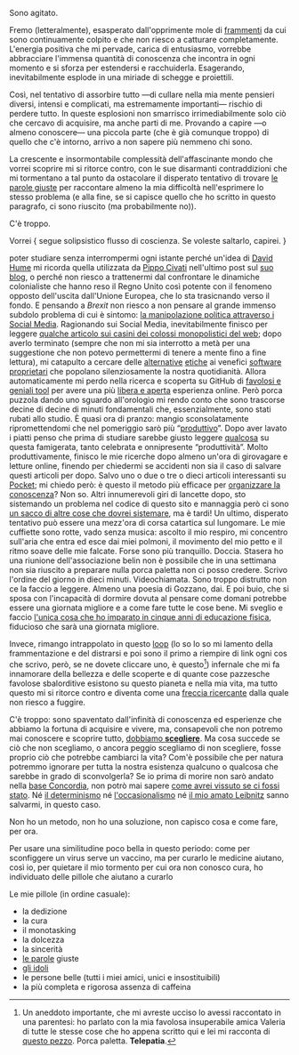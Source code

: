 ---
---
Sono agitato.

Fremo (letteralmente), esasperato dall'opprimente mole di [frammenti](/frammenti) da cui sono continuamente colpito e che non riesco a catturare completamente. L'energia positiva che mi pervade, carica di entusiasmo, vorrebbe abbracciare l'immensa quantità di conoscenza che incontra in ogni momento e si sforza per estendersi e racchuiderla. Esagerando, inevitabilmente esplode in una miriade di schegge e proiettili.

Così, nel tentativo di assorbire tutto —di cullare nella mia mente pensieri diversi, intensi e complicati, ma estremamente importanti— rischio di perdere tutto. In queste esplosioni non smarrisco irrimediabilmente solo ciò che cercavo di acquisire, ma anche parti di me. Provando a capire —o almeno conoscere— una piccola parte (che è già comunque troppo) di quello che c'è intorno, arrivo a non sapere più nemmeno chi sono.

La crescente e insormontabile complessità dell'affascinante mondo che vorrei scoprire mi si ritorce contro, con le sue disarmanti contraddizioni che mi tormentano a tal punto da ostacolare il disperato tentativo di trovare [le parole giuste](/sono-innamorato) per raccontare almeno la mia difficoltà nell'esprimere lo stesso problema (e alla fine, se si capisce quello che ho scritto in questo paragrafo, ci sono riuscito (ma probabilmente no)).

C'è troppo.

Vorrei { segue solipsistico flusso di coscienza. Se voleste saltarlo, capirei. }

poter studiare senza interrompermi ogni istante perché un'idea di [David Hume](https://www.treccani.it/enciclopedia/david-hume) mi ricorda quella utilizzata da [Pippo Civati](https://www.treccani.it/enciclopedia/pippo-civati) nell'ultimo post sul [suo blog](https://www.ciwati.it), o perché non riesco a trattenermi dal confrontare le dinamiche colonialiste che hanno reso il Regno Unito così potente con il fenomeno opposto dell'uscita dall'Unione Europea, che lo sta trasicnando verso il fondo. E pensando a *Brexit* non riesco a non pensare al grande immenso subdolo problema di cui è sintomo: [la manipolazione politica attraverso i Social Media](https://www.ted.com/talks/carole_cadwalladr_facebook_s_role_in_brexit_and_the_threat_to_democracy). Ragionando sui Social Media, inevitabilmente finisco per leggere [qualche articolo sui casini dei colossi monopolistici del web](https://udm.branchable.com/tags/Internet_Feudalism/); dopo averlo terminato (sempre che non mi sia interrotto a metà per una suggestione che non potevo permettermi di tenere a mente fino a fine lettura), mi catapulto a cercare delle [alternative](https://alternativeto.net) [etiche](https://ethical.net) ai venefici [software proprietari](https://it.wikipedia.org/wiki/Software_proprietario) che popolano silenziosamente la nostra quotidianità. Allora automaticamente mi perdo nella ricerca e scoperta su GitHub di [favolosi e geniali tool](https://github.com/xplosionmind?tab=stars) per avere una più [libera e aperta](/internet-freedom) esperienza online. Però porca puzzola dando uno sguardo all'orologio mi rendo conto che sono trascorse decine di decine di minuti fondamentali che, essenzialmente, sono stati rubati allo studio. È quasi ora di pranzo: mangio sconsolatamente ripromettendomi che nel pomeriggio sarò più “[produttivo](https://nymag.com/strategist/article/best-productivity-books.html)”. Dopo aver lavato i piatti penso che prima di studiare sarebbe giusto leggere [qualcosa](https://zenhabits.net/unoptimizing/) su questa famigerata, tanto celebrata e onnipresente “produttività”. Molto produttivamente, finisco le mie ricerche dopo almeno un'ora di girovagare e letture online, finendo per chiedermi se accidenti non sia il caso di salvare questi articoli per dopo. Salvo uno o due o tre o dieci articoli interessanti su [Pocket](https://getpocket.com); mi chiedo però: è questo il metodo più efficace per [organizzare la conoscenza](/knowledge)? Non so. Altri innumerevoli giri di lancette dopo, sto sistemando un problema nel codice di questo sito e mannaggia però ci sono [un sacco di altre cose che dovrei sistemare](/development#roadmap), ma è tardi! Un ultimo, disperato tentativo può essere una mezz'ora di corsa catartica sul lungomare. Le mie cuffiette sono rotte, vado senza musica: ascolto il mio respiro, mi concentro sull'aria che entra ed esce dai miei polmoni, il movimento del mio petto e il ritmo soave delle mie falcate. Forse sono più tranquillo. Doccia. Stasera ho una riunione dell'associazione belin non è possibile che in una settimana non sia riuscito a preparare nulla porca paletta non ci posso credere. Scrivo l'ordine del giorno in dieci minuti. Videochiamata. Sono troppo distrutto non ce la faccio a leggere. Almeno una poesia di Gozzano, dai. E poi buio, che si sposa con l'incapacità di dormire dovuta al pensare come domani potrebbe essere una giornata migliore e a come fare tutte le cose bene. Mi sveglio e faccio [l'unica cosa che ho imparato in cinque anni di educazione fisica](https://it.wikipedia.org/wiki/Surya_Namaskara), fiducioso che sarà una giornata migliore.

Invece, rimango intrappolato in questo [loop](https://www.yewtu.be/watch?v=RDNVheFtZKc) (lo so lo so mi lamento della frammentazione e del distrarsi e poi sono il primo a riempire di link ogni cos che scrivo, però, se ne dovete cliccare uno, è questo[^1])  infernale che mi fa innamorare della bellezza e delle scoperte e di quante cose pazzesche favolose sbalorditive esistono su questo pianeta e nella mia vita, ma tutto questo mi si ritorce contro e diventa come una [freccia ricercante](https://golarion.altervista.org/wiki/Armi_Magiche#Ricercante) dalla quale non riesco a fuggire.

C'è troppo: sono spaventato dall'infinità di conoscenza ed esperienze che abbiamo la fortuna di acquisire e vivere, ma, consapevoli che non potremo mai conoscere e scoprire tutto, [dobbiamo **scegliere**](/vorrei-avere-culo). Ma cosa succede se ciò che non scegliamo, o ancora peggio scegliamo di non scegliere, fosse proprio ciò che potrebbe cambiarci la vita? Com'è possibile che per natura potremmo ignorare per tutta la nostra esistenza qualcuno o qualcosa che sarebbe in grado di sconvolgerla? Se io prima di morire non sarò andato nella [base Concordia](https://www.italiantartide.it/st-italo-francese-concordia/), non potrò mai sapere [come avrei vissuto se ci fossi stato](https://blogs.esa.int/concordia/). Né [il determinismo](https://www.treccani.it/enciclopedia/determinismo) né [l'occasionalismo](https://www.treccani.it/enciclopedia/occasionalismo/) né [il mio amato Leibnitz](https://www.treccani.it/enciclopedia/gottfried-wilhelm-von-leibniz) sanno salvarmi, in questo caso.

Non ho un metodo, non ho una soluzione, non capisco cosa e come fare, per ora.

Per usare una similitudine poco bella in questo periodo: come per sconfiggere un virus serve un vaccino, ma per curarlo le medicine aiutano, così io, per quietare il mio tormento per cui ora non conosco cura, ho individuato delle pillole che aiutano a curarlo

Le mie pillole (in ordine casuale):

- la dedizione
- la cura
- il monotasking
- la dolcezza
- la sincerità
- [le parole](/parole) giuste
- [gli idoli](/persone)
- le persone belle (tutti i miei amici, unici e insostituibili)
- la più completa e rigorosa assenza di caffeina

[^1]: Un aneddoto importante, che mi avreste ucciso lo avessi raccontato in una parentesi: ho parlato con la mia favolosa insuperabile amica Valeria di tutte le stesse cose che ho appena scritto qui e lei mi racconta di [questo pezzo](https://www.yewtu.be/watch?v=RDNVheFtZKc). Porca paletta. **Telepatia**.